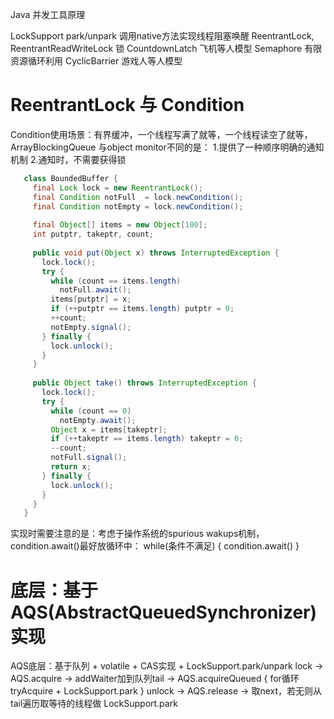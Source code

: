Java 并发工具原理

LockSupport park/unpark 调用native方法实现线程阻塞唤醒
ReentrantLock, ReentrantReadWriteLock 锁
CountdownLatch 飞机等人模型
Semaphore 有限资源循环利用
CyclicBarrier 游戏人等人模型

# ReentrantLock 与 Condition
Condition使用场景：有界缓冲，一个线程写满了就等，一个线程读空了就等，ArrayBlockingQueue
与object monitor不同的是：
1.提供了一种顺序明确的通知机制
2.通知时，不需要获得锁

```java
   class BoundedBuffer {
     final Lock lock = new ReentrantLock();
     final Condition notFull  = lock.newCondition(); 
     final Condition notEmpty = lock.newCondition(); 
  
     final Object[] items = new Object[100];
     int putptr, takeptr, count;
  
     public void put(Object x) throws InterruptedException {
       lock.lock();
       try {
         while (count == items.length)
           notFull.await();
         items[putptr] = x;
         if (++putptr == items.length) putptr = 0;
         ++count;
         notEmpty.signal();
       } finally {
         lock.unlock();
       }
     }
  
     public Object take() throws InterruptedException {
       lock.lock();
       try {
         while (count == 0)
           notEmpty.await();
         Object x = items[takeptr];
         if (++takeptr == items.length) takeptr = 0;
         --count;
         notFull.signal();
         return x;
       } finally {
         lock.unlock();
       }
     }
   }
```
实现时需要注意的是：考虑于操作系统的spurious wakups机制，condition.await()最好放循环中：
while(条件不满足) {
    condition.await()
}



# 底层：基于AQS(AbstractQueuedSynchronizer)实现

AQS底层：基于队列 + volatile + CAS实现 + LockSupport.park/unpark
lock -> AQS.acquire -> addWaiter加到队列tail -> AQS.acquireQueued { for循环tryAcquire + LockSupport.park }
unlock -> AQS.release -> 取next，若无则从tail遍历取等待的线程做 LockSupport.park

